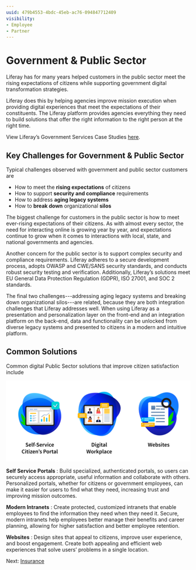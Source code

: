 ```yaml
---
uuid: 479b4553-4bdc-45eb-ac76-094847712409
visibility: 
- Employee
- Partner
---
```


# Government & Public Sector

Liferay has for many years helped customers in the public sector meet the rising expectations of citizens while supporting government digital transformation strategies.

Liferay does this by helping agencies improve mission execution when providing digital experiences that meet the expectations of their constituents. The Liferay platform provides agencies everything they need to build solutions that offer the right information to the right person at the right time.

View Liferay’s Government Services Case Studies [here](https://www.liferay.com/resources/case-studies?industries=government).

## Key Challenges for Government & Public Sector

Typical challenges observed with government and public sector customers are

* How to meet the **rising expectations** of citizens
* How to support **security and compliance** requirements
* How to address **aging legacy systems**
* How to **break down** organizational **silos**

The biggest challenge for customers in the public sector is how to meet ever-rising expectations of their citizens. As with almost every sector, the need for interacting online is growing year by year, and expectations continue to grow when it comes to interactions with local, state, and national governments and agencies.

Another concern for the public sector is to support complex security and compliance requirements. Liferay adheres to a secure development process, adopts OWASP and CWE/SANS security standards, and conducts robust security testing and verification. Additionally, Liferay’s solutions meet EU General Data Protection Regulation (GDPR), ISO 27001, and SOC 2 standards.

The final two challenges---addressing aging legacy systems and breaking down organizational silos---are related, because they are both integration challenges that Liferay addresses well.  When using Liferay as a presentation and personalization layer on the front-end and an integration platform on the back-end, data and functionality can be unlocked from diverse legacy systems and presented to citizens in a modern and intuitive platform.

## Common Solutions

Common digital Public Sector solutions that improve citizen satisfaction include

![Common solutions for government and public-sector include self-Service citizen portals, websites, and digital workplaces.](./government-and-public-sector/images/01.png)

**Self Service Portals** : Build specialized, authenticated portals, so users can securely access appropriate, useful information and collaborate with others. Personalized portals, whether for citizens or government employees, can make it easier for users to find what they need, increasing trust and improving mission outcomes.

**Modern Intranets** : Create protected, customized intranets that enable employees to find the information they need when they need it. Secure, modern intranets help employees better manage their benefits and career planning, allowing for higher satisfaction and better employee retention.

**Websites** : Design sites that appeal to citizens, improve user experience, and boost engagement. Create both appealing and efficient web experiences that solve users’ problems in a single location.

Next: [Insurance](./insurance.md)
